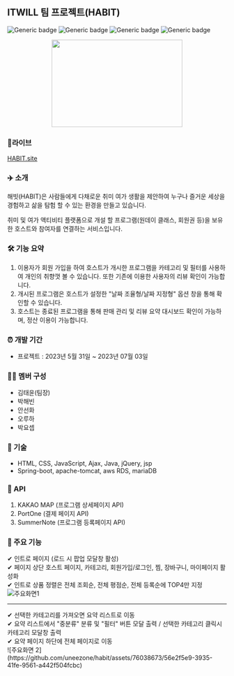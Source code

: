 ## ITWILL 팀 프로젝트(HABIT)
![Generic badge](https://img.shields.io/badge/jstl-1.2-yellowgreen.svg) ![Generic badge](https://img.shields.io/badge/apacheTomcat-9.0.58-green.svg) ![Generic badge](https://img.shields.io/badge/mariaDB-10.6.14-orange.svg) ![Generic badge](https://img.shields.io/badge/springBoot-2.7.5-blue.svg)

<p align="center"><img src="https://github.com/uneezone/habit/assets/76038673/e2305126-7520-4f45-ad8d-1e6c7e8f1164" height="200px" width="300px"></p>



### 🔗라이브
[HABIT.site](http://43.201.111.116:8080/) 

### ✈️ 소개
해빗(HABIT)은 사람들에게 다채로운 취미 여가 생활을 제안하여 누구나 즐거운 세상을
경험하고 삶을 탐험 할 수 있는 환경을 만들고 있습니다.

취미 및 여가 액티비티 플랫폼으로 개설 할 프로그램(원데이 클래스, 회원권 등)을
보유한 호스트와 참여자를 연결하는 서비스입니다.

### 🛠 기능 요약
1. 이용자가 회원 가입을 하여 호스트가 개시한 프로그램을 카테고리 및 필터를 사용하여 개인의 취향껏 볼 수 있습니다. 또한 기존에 이용한 사용자의 리뷰 확인이 가능합니다.
2. 개시된 프로그램은 호스트가 설정한 "날짜 조율형/날짜 지정형" 옵션 창을 통해 확인할 수 있습니다.
3. 호스트는 종료된 프로그램을 통해 판매 관리 및 리뷰 요약 대시보드 확인이 가능하며, 정산 이용이 가능합니다.

### ⏰ 개발 기간
- 프로젝트 : 2023년 5월 31일 ~ 2023년 07월 03일

### 👩‍💻 멤버 구성
- 김태윤(팀장)
- 박해빈
- 안선화
- 오루하
- 박요셉

### 📌 기술 
- HTML, CSS, JavaScript, Ajax, Java, jQuery, jsp
- Spring-boot, apache-tomcat, aws RDS, mariaDB

### 📌 API
1. KAKAO MAP (프로그램 상세페이지 API)
2. PortOne (결제 페이지 API)
3. SummerNote (프로그램 등록페이지 API)

### 📌 주요 기능 
✔ 인트로 페이지 (로드 시 팝업 모달창 활성)
<br>
✔ 페이지 상단 호스트 페이지, 카테고리, 회원가입/로그인, 찜, 장바구니, 마이페이지 활성화
<br>
✔ 인트로 상품 정렬은 전체 조회순, 전체 평점순, 전체 등록순에 TOP4만 지정
<br>
![주요화면1](https://github.com/uneezone/habit/assets/76038673/a4250aac-5cf3-46d5-b3ab-00a7736563b9)

<hr>
✔ 선택한 카테고리를 가져오면 요약 리스트로 이동
<br>
✔ 요약 리스트에서 "중분류" 분류 및 "필터" 버튼 모달 출력 / 선택한 카테고리 클릭시 카테고리 모달창 출력
<br>
✔ 요약 페이지 하단에 전체 페이지로 이동
<br>
![주요화면 2](https://github.com/uneezone/habit/assets/76038673/56e2f5e9-3935-41fe-9561-a442f504fcbc)

